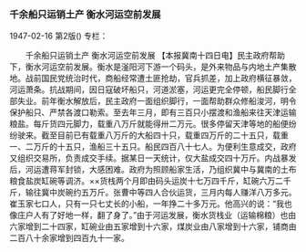 ### 千余船只运销土产  衡水河运空前发展

1947-02-16
第2版()
专栏：

　　千余船只运销土产
    衡水河运空前发展
    【本报冀南十四日电】民主政府帮助下，衡水河运空前发展。衡水是滏阳河下游一个码头，是外来物品与内地土产集散地。战前国民党统治时代，商船经常遭土匪抢劫，官兵抓差，加上政府横征暴敛，河运萧条。抗战期间，因日寇破坏船只，河道淤塞，河运更完全停顿，船民脚行全部失业。前年衡水解放后，民主政府一面组织脚行，一面帮助群众修船浚河，明令保护船只、严禁各渡口勒索。至去年三月，即有三百只小摆渡和渔船来往天津运输粮盐。每斤货四元脚力，载重八万斤就能得卅二万元。很多停留天津等地的船便纷纷驶来。截至目前已有载重八万斤的大船四十只，载重四万斤的二十五只，载重一、二万斤的十五只，渔船三十五只。船民四百八十七人。为便利生意成交，政府又组织交易所，负责成交手续。据某日一天统计，仅大盐成交四十万斤。内战暴发后，河运遭蒋军封锁，大感困难。政府为照顾船家生活，乃组织冀中与冀南的土布粮食盐炭缸碗等调济。××货栈两个月即由码头运炭十七万四千斤，缸碗六万二千斤，输往冀中炭碗约五万斤。张曹中等四人合伙运货，三月内每人赚洋八万多元。崔玉家七口人，只有一只七丈长的小船，一年挣二十多万元。他高兴的说：“我也像庄户人有了好地一样，翻了身了。”由于河运发展，衡水货栈业（运输棉粮）也由六家增到二十四家，缸碗业由五家增到十六家，煤炭业由八家增到十六家，铺商由二百八十余家增到四百九十一家。
